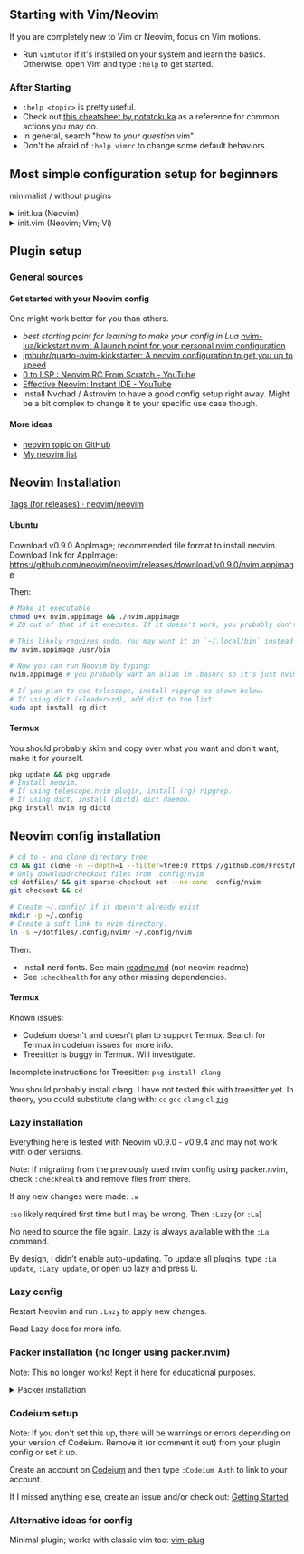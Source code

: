 ## Starting with Vim/Neovim

If you are completely new to Vim or Neovim, focus on Vim motions.

- Run `vimtutor` if it's installed on your system and learn the basics.
  Otherwise, open Vim and type `:help` to get started.

### After Starting
- `:help <topic>` is pretty useful.
- Check out [this cheatsheet by potatokuka](https://github.com/potatokuka/Intro_to_Vim/blob/0e4c06babe8c8b8443f909bccba1a8d6db9e7961/Vim_Cheatsheet.txt)
  as a reference for common actions you may do.
- In general, search "how to *your question* vim".
- Don't be afraid of `:help vimrc` to change some default behaviors.

## Most simple configuration setup for beginners
minimalist / without plugins

<details>
<summary>
init.lua (Neovim)
</summary>

Create [~/.config/nvim/init.lua](init.lua) folders and files (`:help vimrc` for
all other possible locations) if not created, then add the following lines and
customize these to your hearts content:

```lua
-- this is a comment in lua
--[[
this is a
*multiline*
comment
]]

local o = vim.o -- short for vim.opt; possibly might behave diff in some cases
o.nu = true -- :set number, true or false
o.rnu = true -- relativenumber

-- four spaced tabbing
o.tabstop = 4
o.softtabstop = 4
o.shiftwidth = 4
o.expandtab = true
o.smartindent = true

o.termguicolors = true  -- color support
o.ignorecase = true -- ignores case when searching, etc.
-- below line: cursor is always 6 lines away from top or bottom of your window
o.scrolloff = 6
o.colorcolumn = "80"
o.swapfile = false -- don't use swap files

o.shellslash = true -- On Windows, this will use '/' instead of the default '\'
```

<details>
  <summary>Example: Shorter config on Windows 10 with transparent theme, Telescope, comment.nvim, leader key, and keymaps</summary>

  This will work on Windows, Linux, and likely macOS as well.

```lua
-- Note: Git Bash doesn't work with :term (at least on nvim)

--- Set
local o = vim.o
o.nu = true
o.rnu = true
o.acd = true

-- four spaced tabbing
o.tabstop = 4
o.softtabstop = 4
o.shiftwidth = 4
o.expandtab = true
o.smartindent = true

o.termguicolors = true  -- color support
o.ignorecase = true -- ignores case when searching, etc.
-- below line: cursor is always 6 lines away from top or bottom of your window
o.scrolloff = 6
o.colorcolumn = "80"
o.linebreak = true

-- If you want to change shellslash during fresh install, do it AFTER selecting
-- something in telescope.
-- This is due to a bug with paths in plenary + set shellslash:
-- https://github.com/nvim-telescope/telescope.nvim/issues/2651
o.shellslash = false -- Only affects Windows: This will use '/' instead of the default '\'

--- Keymaps
vim.g.mapleader = ' '

local k = vim.keymap
k.set("n", "<leader>lo", function() vim.cmd("!love %/..") end, {desc="Run with Love2D; assuming that parent is project root folder."})
k.set("n", "<leader>,", function() vim.cmd("bro o") end, {desc=":bro o -> Telescope oldfiles"})
k.set("n", "<leader>cd", "<cmd>cd %:h<CR>", {desc="cd to current file parent (:cd %:h)"})

print("See oldfiles: <leader>,")

-- system clipboard
k.set({ "n", "v" }, "<leader>y", [["+y]])
k.set({ "n", "v" }, "<leader>p", [["+p]])
k.set("n", "<leader>x", [[ggVG"+x]], {desc="(normal mode) Cut all text to clipboard."})
k.set("v", "<leader>x", [["+x]])

-- Don't copy lines below if you don't want plugins.
--- Lazy
local lazypath = vim.fn.stdpath("data") .. "/lazy/lazy.nvim"
if not vim.loop.fs_stat(lazypath) then
  vim.fn.system({
    "git",
    "clone",
    "--filter=blob:none",
    "https://github.com/folke/lazy.nvim.git",
    "--branch=stable", -- latest stable release
    lazypath,
  })
end
vim.opt.rtp:prepend(lazypath)

-- Lazy Plugins
local plugins = {
    {
        'nvim-telescope/telescope.nvim', tag = '0.1.5',
        -- or                          , branch = '0.1.x',
        dependencies = { 'nvim-lua/plenary.nvim' },
        config = function()
            k.del("n", "<leader>,") -- this is backup remap; telescope will break probably
            k.set("n", "<leader>,", function() vim.cmd("Telescope oldfiles") end, {desc=":bro o -> Telescope oldfiles"})
        end
    },
    {
        'rose-pine/neovim',
        name = 'rose-pine',
        config = function()
            vim.cmd.colorscheme("rose-pine")

--            :lua vim.print(vim.api.nvim_get_color_map())
--            :Telescope highlights
            vim.api.nvim_set_hl(0, "Normal", { bg = "none" })
            vim.api.nvim_set_hl(0, "NormalFloat", { bg = "none" })

            -- Makes telescope transparent
            vim.api.nvim_set_hl(0, "TelescopeNormal", { bg = "none" })
            vim.api.nvim_set_hl(0, "NormalNC", { bg = "none" })
        end,
    },
    { 'numToStr/Comment.nvim', opts = {} },
}

require("lazy").setup(plugins, {})
-- lua vim.print(vim.api.nvim_get_color_map().Brown)
```

</details>

Learn more about Neovim + Lua here: `:help lua-guide`. If your neovim is too old, check out [nanotee\/nvim\-lua\-guide\: A guide to using Lua in Neovim](https://github.com/nanotee/nvim-lua-guide). Newest guide online: [Lua\-guide \- Neovim docs](https://neovim.io/doc/user/lua-guide.html#lua-guide)

Lua vs Vimscript:

- Thanks to [LuaJIT](https://github.com/LuaJIT/LuaJIT) (based on Lua 5.1),
this is generally about 10x faster than vimscript8. vimscript9 might be much
closer in speed to LuaJIT. Take benchmarks with a grain of salt though.
- Lua is a skill that can be used outside of Vimscript. Vimscript is stuck in
Vim world. If you go deeper into the language, you probably should learn some
Vimscript and Vim API to use Lua in Neovim though.
- It's worth noting that Neovim is backwards compatible with vimscript8 and not vimscript9.

</details>

<details>
<summary>
init.vim (Neovim; Vim; Vi)
</summary>


This is not updated much as I mostly focus on lua script lately.

If this is in `init.vim` file, the equivalent works in Vi, Vim, and Neovim:

```vim
" This is a comment.
" Double quote comment means it's also valid vimrc code; commented out.
" There's no difference between single and multiline comments in vim.

set nu
set relativenumber

set tabstop=4
set softtabstop=4
set shiftwidth=4
set expandtab
set smartindent

set termguicolors
set colorcolumn=80

set scrolloff=6
set colorcolumn=80
set noswapfile


"" set ai " auto indent
set tabstop

set shellslash
" i forgot if this is important
" set guicursor=""
```
</details>

## Plugin setup

<!--
I paste this link so many times I should be using markdown slightly better..
-->

### General sources

#### Get started with your Neovim config

One might work better for you than others.

- *best starting point for learning to make your config in Lua* [nvim\-lua\/kickstart\.nvim\: A launch point for your personal nvim configuration](https://github.com/nvim-lua/kickstart.nvim)
- [jmbuhr\/quarto\-nvim\-kickstarter\: A neovim configuration to get you up to speed](https://github.com/jmbuhr/quarto-nvim-kickstarter "This sounds like a promising alternative to kickstart\.nvim\. Haven't tried this though\.")
- [0 to LSP \: Neovim RC From Scratch \- YouTube](https://youtu.be/w7i4amO_zaE)
- [Effective Neovim\: Instant IDE \- YouTube](https://youtu.be/stqUbv-5u2s&t=171s)
- Install Nvchad / Astrovim to have a good config setup right away. Might be a bit complex to change it to your specific use case though.

#### More ideas

- [neovim topic on GitHub](https://github.com/topics/neovim)
- [My neovim list](https://github.com/stars/FrostyNick/lists/neovim-vim)

## Neovim Installation

[Tags (for releases) · neovim\/neovim](https://github.com/neovim/neovim/tags)

#### Ubuntu

Download v0.9.0 AppImage; recommended file format to install neovim. Download link for AppImage: https://github.com/neovim/neovim/releases/download/v0.9.0/nvim.appimage

Then:
```bash
# Make it executable
chmod u+x nvim.appimage && ./nvim.appimage
# ZQ out of that if it executes. If it doesn't work, you probably don't have FUSE. See https://github.com/AppImage/AppImageKit/wiki/FUSE#fallback

# This likely requires sudo. You may want it in `~/.local/bin` instead if that is setup. Otherwise:
mv nvim.appimage /usr/bin

# Now you can run Neovim by typing:
nvim.appimage # you probably want an alias in .bashrc so it's just nvim/nv

# If you plan to use telescope, install ripgrep as shown below.
# If using dict (<leader>zd), add dict to the list:
sudo apt install rg dict
```

#### Termux

You should probably skim and copy over what you want and don't want;
make it for yourself.

```bash
pkg update && pkg upgrade
# Install neovim.
# If using telescope.nvim plugin, install (rg) ripgrep.
# If using dict, install (dictd) dict daemon.
pkg install nvim rg dictd
```

## Neovim config installation

```bash
# cd to ~ and clone directory tree
cd && git clone -n --depth=1 --filter=tree:0 https://github.com/FrostyNick/dotfiles.git
# Only download/checkout files from .config/nvim
cd dotfiles/ && git sparse-checkout set --no-cone .config/nvim
git checkout && cd

# Create ~/.config/ if it doesn't already exist
mkdir -p ~/.config
# Create a soft link to nvim directory.
ln -s ~/dotfiles/.config/nvim/ ~/.config/nvim
```

Then:
- Install nerd fonts. See main [readme.md](readme.md) (not neovim readme)
- See `:checkhealth` for any other missing dependencies.

#### Termux

Known issues:
- Codeium doesn't and doesn't plan to support Termux. Search for Termux in codeium issues for more info.
- Treesitter is buggy in Termux. Will investigate.

Incomplete instructions for Treesitter:
`pkg install clang`

You should probably install clang. I have not tested this with treesitter yet.
In theory, you could substitute clang with: `cc` `gcc` `clang` `cl` [`zig`](https://ziglang.org/download/)

### Lazy installation

Everything here is tested with Neovim v0.9.0 - v0.9.4 and may not work with
older versions.

Note: If migrating from the previously used nvim config using packer.nvim,
check `:checkhealth` and remove files from there.

If any new changes were made:
`:w`

`:so` likely required first time but I may be wrong.
Then `:Lazy` (or `:La`)

No need to source the file again. Lazy is always available with the `:La`
command.

By design, I didn't enable auto-updating. To update all plugins, type `:La update`, `:Lazy update`, or open up lazy and press <kbd>U</kbd>.

### Lazy config

Restart Neovim and run `:Lazy` to apply new changes.

Read Lazy docs for more info.

### Packer installation (no longer using packer.nvim)

Note: This no longer works! Kept it here for educational purposes.

<details>
<summary>
Packer installation
</summary>

In packer.lua:
Install packer with [instructions](https://github.com/wbthomason/packer.nvim)
on the web
([ThePrimeagen video with timestamp](https://youtu.be/w7i4amO_zaE?t=234))

If any new changes are made, you need to `:w` so Packer.nvim can see the
changes.

Then:
`:so`

If errors show up for above command, (`ZQ`) quit out of vim, reopen the
packer.lua file in Neovim and repeat.

`:PackerSync`

A screen should show up that everything installed successfully.

After all that, close and open and open up again, some errors and tips will
show up. Wait for everything to install.
</details>

### Codeium setup

Note: If you don't set this up, there will be warnings or errors depending on
your version of Codeium. Remove it (or comment it out) from your plugin config
or set it up.

Create an account on [Codeium](https://codeium.com/) and then type
`:Codeium Auth` to link to your account.

If I missed anything else, create an issue and/or check out:
[Getting Started](https://github.com/Exafunction/codeium.vim#-getting-started)

### Alternative ideas for config

Minimal plugin; works with classic vim too:
[vim-plug](https://github.com/junegunn/vim-plug)

